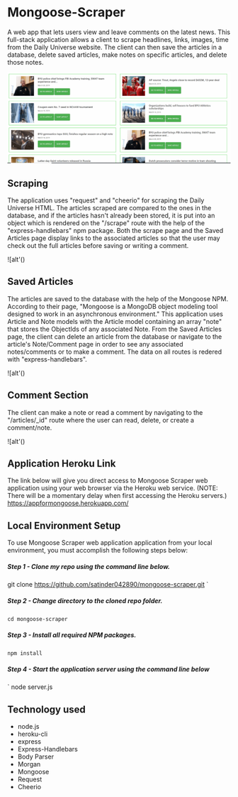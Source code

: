 # Mongoose-Scraper
A web app that lets users view and leave comments on the latest news.
This full-stack application allows a client to scrape headlines, links, images, time from the Daily Universe website. The client can then save the articles in a database, delete saved articles, make notes on specific articles, and delete those notes.

![alt text](https://github.com/satinder042890/mongoose-scraper/blob/master/public/css/images/startscreen.gif)



## Scraping
The application uses "request" and "cheerio" for scraping the Daily Universe HTML. The articles scraped are compared to the ones in the database, and if the articles hasn't already been stored, it is put into an object which is rendered on the "/scrape" route with the help of the "express-handlebars" npm package. Both the scrape page and the Saved Articles page display links to the associated articles so that the user may check out the full articles before saving or writing a comment.

![alt'()


## Saved Articles
The articles are saved to the database with the help of the Mongoose NPM. According to their page, "Mongoose is a MongoDB object modeling tool designed to work in an asynchronous environment." This application uses Article and Note models with the Article model containing an array "note" that stores the ObjectIds of any associated Note. From the Saved Articles page, the client can delete an article from the database or navigate to the article's Note/Comment page in order to see any associated notes/comments or to make a comment. The data on all routes is redered with "express-handlebars".

![alt'()


## Comment Section
The client can make a note or read a comment by navigating to the "/articles/_id" route where the user can read, delete, or create a comment/note.

![alt'()


## Application Heroku Link
The link below will give you direct access to Mongoose Scraper web application using your web browser via the Heroku web service. (NOTE: There will be a momentary delay when first accessing the Heroku servers.)
https://appformongoose.herokuapp.com/

## Local Environment Setup
To use Mongoose Scraper web application application from your local environment, you must accomplish the following steps below:

##### Step 1 - Clone my repo using the command line below.

git clone https://github.com/satinder042890/mongoose-scraper.git
`

##### Step 2 - Change directory to the cloned repo folder.
`
cd mongoose-scraper
`
##### Step 3 - Install all required NPM packages.
`
npm install
`
##### Step 4 - Start the application server using the command line below
`
node server.js

## Technology used

* node.js
* heroku-cli 
* express
* Express-Handlebars 
* Body Parser
* Morgan
* Mongoose
* Request 
* Cheerio 
